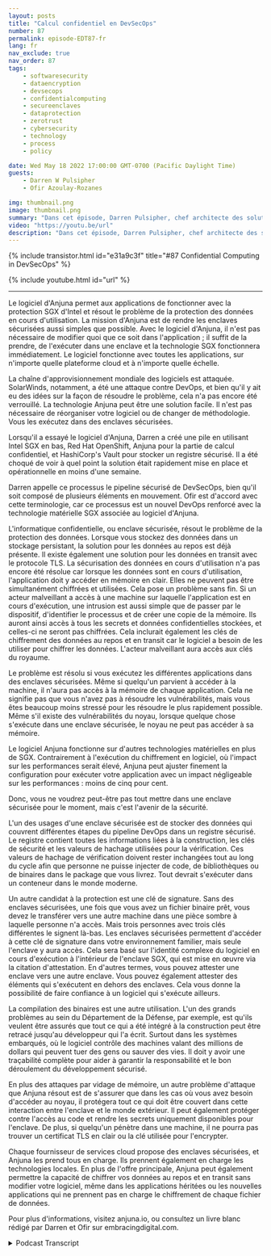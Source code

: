 ```yaml
---
layout: posts
title: "Calcul confidentiel en DevSecOps"
number: 87
permalink: episode-EDT87-fr
lang: fr
nav_exclude: true
nav_order: 87
tags:
    - softwaresecurity
    - dataencryption
    - devsecops
    - confidentialcomputing
    - secureenclaves
    - dataprotection
    - zerotrust
    - cybersecurity
    - technology
    - process
    - policy

date: Wed May 18 2022 17:00:00 GMT-0700 (Pacific Daylight Time)
guests:
    - Darren W Pulsipher
    - Ofir Azoulay-Rozanes

img: thumbnail.png
image: thumbnail.png
summary: "Dans cet épisode, Darren Pulsipher, chef architecte des solutions chez Intel, et Ofir Azoulay-Rozanes, directeur de la gestion des produits chez Anjuna, discutent des solutions d'Anjuna pour la confidentialité des données dans le cycle de vie DevOps."
video: "https://youtu.be/url"
description: "Dans cet épisode, Darren Pulsipher, chef architecte des solutions chez Intel, et Ofir Azoulay-Rozanes, directeur de la gestion des produits chez Anjuna, discutent des solutions d'Anjuna pour la confidentialité des données dans le cycle de vie DevOps."
---
```


<div>
{% include transistor.html id="e31a9c3f" title="#87 Confidential Computing in DevSecOps" %}

{% include youtube.html id="url" %}
</div>

---

Le logiciel d'Anjuna permet aux applications de fonctionner avec la protection SGX d'Intel et résout le problème de la protection des données en cours d'utilisation. La mission d'Anjuna est de rendre les enclaves sécurisées aussi simples que possible. Avec le logiciel d'Anjuna, il n'est pas nécessaire de modifier quoi que ce soit dans l'application ; il suffit de la prendre, de l'exécuter dans une enclave et la technologie SGX fonctionnera immédiatement. Le logiciel fonctionne avec toutes les applications, sur n'importe quelle plateforme cloud et à n'importe quelle échelle.

La chaîne d'approvisionnement mondiale des logiciels est attaquée. SolarWinds, notamment, a été une attaque contre DevOps, et bien qu'il y ait eu des idées sur la façon de résoudre le problème, cela n'a pas encore été verrouillé. La technologie Anjuna peut être une solution facile. Il n'est pas nécessaire de réorganiser votre logiciel ou de changer de méthodologie. Vous les exécutez dans des enclaves sécurisées.

Lorsqu'il a essayé le logiciel d'Anjuna, Darren a créé une pile en utilisant Intel SGX en bas, Red Hat OpenShift, Anjuna pour la partie de calcul confidentiel, et HashiCorp's Vault pour stocker un registre sécurisé. Il a été choqué de voir à quel point la solution était rapidement mise en place et opérationnelle en moins d'une semaine.

Darren appelle ce processus le pipeline sécurisé de DevSecOps, bien qu'il soit composé de plusieurs éléments en mouvement. Ofir est d'accord avec cette terminologie, car ce processus est un nouvel DevOps renforcé avec la technologie matérielle SGX associée au logiciel d'Anjuna.

L'informatique confidentielle, ou enclave sécurisée, résout le problème de la protection des données. Lorsque vous stockez des données dans un stockage persistant, la solution pour les données au repos est déjà présente. Il existe également une solution pour les données en transit avec le protocole TLS. La sécurisation des données en cours d'utilisation n'a pas encore été résolue car lorsque les données sont en cours d'utilisation, l'application doit y accéder en mémoire en clair. Elles ne peuvent pas être simultanément chiffrées et utilisées. Cela pose un problème sans fin. Si un acteur malveillant a accès à une machine sur laquelle l'application est en cours d'exécution, une intrusion est aussi simple que de passer par le dispositif, d'identifier le processus et de créer une copie de la mémoire. Ils auront ainsi accès à tous les secrets et données confidentielles stockées, et celles-ci ne seront pas chiffrées. Cela inclurait également les clés de chiffrement des données au repos et en transit car le logiciel a besoin de les utiliser pour chiffrer les données. L'acteur malveillant aura accès aux clés du royaume.

Le problème est résolu si vous exécutez les différentes applications dans des enclaves sécurisées. Même si quelqu'un parvient à accéder à la machine, il n'aura pas accès à la mémoire de chaque application. Cela ne signifie pas que vous n'avez pas à résoudre les vulnérabilités, mais vous êtes beaucoup moins stressé pour les résoudre le plus rapidement possible. Même s'il existe des vulnérabilités du noyau, lorsque quelque chose s'exécute dans une enclave sécurisée, le noyau ne peut pas accéder à sa mémoire.

Le logiciel Anjuna fonctionne sur d'autres technologies matérielles en plus de SGX. Contrairement à l'exécution du chiffrement en logiciel, où l'impact sur les performances serait élevé, Anjuna peut ajuster finement la configuration pour exécuter votre application avec un impact négligeable sur les performances : moins de cinq pour cent.

Donc, vous ne voudrez peut-être pas tout mettre dans une enclave sécurisée pour le moment, mais c'est l'avenir de la sécurité.

L'un des usages d'une enclave sécurisée est de stocker des données qui couvrent différentes étapes du pipeline DevOps dans un registre sécurisé. Le registre contient toutes les informations liées à la construction, les clés de sécurité et les valeurs de hachage utilisées pour la vérification. Ces valeurs de hachage de vérification doivent rester inchangées tout au long du cycle afin que personne ne puisse injecter de code, de bibliothèques ou de binaires dans le package que vous livrez. Tout devrait s'exécuter dans un conteneur dans le monde moderne.

Un autre candidat à la protection est une clé de signature. Sans des enclaves sécurisées, une fois que vous avez un fichier binaire prêt, vous devez le transférer vers une autre machine dans une pièce sombre à laquelle personne n'a accès. Mais trois personnes avec trois clés différentes le signent là-bas. Les enclaves sécurisées permettent d'accéder à cette clé de signature dans votre environnement familier, mais seule l'enclave y aura accès. Cela sera basé sur l'identité complexe du logiciel en cours d'exécution à l'intérieur de l'enclave SGX, qui est mise en œuvre via la citation d'attestation. En d'autres termes, vous pouvez attester une enclave vers une autre enclave. Vous pouvez également attester des éléments qui s'exécutent en dehors des enclaves. Cela vous donne la possibilité de faire confiance à un logiciel qui s'exécute ailleurs.

La compilation des binaires est une autre utilisation. L'un des grands problèmes au sein du Département de la Défense, par exemple, est qu'ils veulent être assurés que tout ce qui a été intégré à la construction peut être retracé jusqu'au développeur qui l'a écrit. Surtout dans les systèmes embarqués, où le logiciel contrôle des machines valant des millions de dollars qui peuvent tuer des gens ou sauver des vies. Il doit y avoir une traçabilité complète pour aider à garantir la responsabilité et le bon déroulement du développement sécurisé.

En plus des attaques par vidage de mémoire, un autre problème d'attaque que Anjuna résout est de s'assurer que dans les cas où vous avez besoin d'accéder au noyau, il protégera tout ce qui doit être couvert dans cette interaction entre l'enclave et le monde extérieur. Il peut également protéger contre l'accès au code et rendre les secrets uniquement disponibles pour l'enclave. De plus, si quelqu'un pénètre dans une machine, il ne pourra pas trouver un certificat TLS en clair ou la clé utilisée pour l'encrypter.

Chaque fournisseur de services cloud propose des enclaves sécurisées, et Anjuna les prend tous en charge. Ils prennent également en charge les technologies locales. En plus de l'offre principale, Anjuna peut également permettre la capacité de chiffrer vos données au repos et en transit sans modifier votre logiciel, même dans les applications héritées ou les nouvelles applications qui ne prennent pas en charge le chiffrement de chaque fichier de données.

Pour plus d'informations, visitez anjuna.io, ou consultez un livre blanc rédigé par Darren et Ofir sur embracingdigital.com.



<details>
<summary> Podcast Transcript </summary>

<p></p>

</details>
